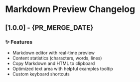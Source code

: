 # Markdown Preview Changelog

## [1.0.0] - {PR_MERGE_DATE}

### ✨ Features

- Markdown editor with real-time preview
- Content statistics (characters, words, lines)
- Copy Markdown and HTML to clipboard
- Optimized text area with helpful examples tooltip
- Custom keyboard shortcuts
